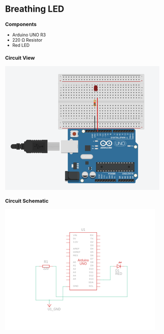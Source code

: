 # Breathing LED

### Components
- Arduino UNO R3
- 220 Ω Resistor
- Red LED

### Circuit View
![alt text](circuit.png)

### Circuit Schematic
![alt text](circuit_schematic.png)